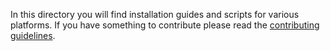 In this directory you will find installation guides and scripts for various platforms.
If you have something to contribute please read the [contributing guidelines](../README.md#Contributing).
